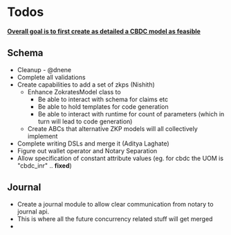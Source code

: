 # Todos



**<u>Overall goal is to first create as detailed a CBDC model as feasible</u>**

## Schema

* Cleanup - @dnene
* Complete all validations 
* Create capabilities to add a set of zkps (Nishith)
  * Enhance ZokratesModel class to 
    * Be able to interact with schema for claims etc
    * Be able to hold templates for code generation
    * Be able to interact with runtime for count of parameters (which in turn will lead to code generation)
  * Create ABCs that alternative ZKP models will all collectively implement
* Complete writing DSLs and merge it (Aditya Laghate)
* Figure out wallet operator and Notary Separation
* Allow specification of constant attribute values (eg. for cbdc the UOM is "cbdc_inr" .. **fixed**)



## Journal

* Create a journal module to allow clear communication from notary to journal api.
* This is where all the future concurrency related stuff will get merged
* 
